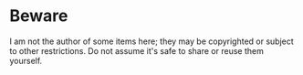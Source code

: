 # Beware
I am not the author of some items here; they may be copyrighted or subject to other restrictions. Do not assume it's safe to share or reuse them yourself.


